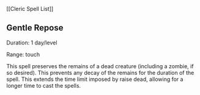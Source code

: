 [[Cleric Spell List]]

## Gentle Repose    

Duration: 1 day/level

Range: touch

This spell preserves the remains of a dead creature (including a zombie, if so desired). This prevents any decay of the remains for the duration of the spell. This extends the time limit imposed by raise dead, allowing for a longer time to cast the spells.